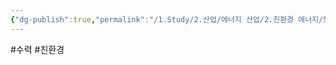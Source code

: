```yaml
---
{"dg-publish":true,"permalink":"/1.Study/2.산업/에너지 산업/2.친환경 에너지/5.수력/수력/","created":"2024-11-20T21:02:28.513+09:00","updated":"2025-06-25T13:58:24.303+09:00"}
---
```


#수력 #친환경 